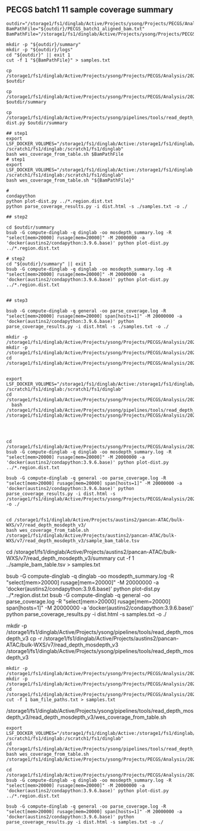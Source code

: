 ## PECGS batch1 11 sample coverage summary

```
outdir="/storage1/fs1/dinglab/Active/Projects/ysong/Projects/PECGS/Analysis/2023_06_read_depth_batch1"
BamPathFile="${outdir}/PECGS_batch1_aligned_bam.txt"
BamPathFile="/storage1/fs1/dinglab/Active/Projects/ysong/Projects/PECGS/Analysis/2023_06_read_depth_batch1/PECGS_batch1_mgi_aligned_bam.txt"

mkdir -p "${outdir}/summary"
mkdir -p "${outdir}/logs"
cd "${outdir}" || exit 1
cut -f 1 "${BamPathFile}" > samples.txt

cp /storage1/fs1/dinglab/Active/Projects/ysong/Projects/PECGS/Analysis/2023_04_read_depth_PON_MMRF/wes_coverage_from_table.sh $outdir

cp /storage1/fs1/dinglab/Active/Projects/ysong/Projects/PECGS/Analysis/2023_04_read_depth_PON_MMRF/summary/parse_coverage_results.py $outdir/summary

cp /storage1/fs1/dinglab/Active/Projects/ysong/pipelines/tools/read_depth_mosdepth_v3/read_depth_mosdepth_v3/summary/plot-dist.py $outdir/summary

## step1
export LSF_DOCKER_VOLUMES="/storage1/fs1/dinglab/Active:/storage1/fs1/dinglab/Active /scratch1/fs1/dinglab:/scratch1/fs1/dinglab"
bash wes_coverage_from_table.sh $BamPathFile
# step1
export LSF_DOCKER_VOLUMES="/storage1/fs1/dinglab/Active:/storage1/fs1/dinglab /scratch1/fs1/dinglab:/scratch1/fs1/dinglab"
bash wes_coverage_from_table.sh "${BamPathFile}"

#
condapython
python plot-dist.py ../*.region.dist.txt
python parse_coverage_results.py -i dist.html -s ./samples.txt -o ./

## step2

cd $outdir/summary
bsub -G compute-dinglab -q dinglab -oo mosdepth_summary.log -R "select[mem>20000] rusage[mem=20000]" -M 20000000 -a 'docker(austins2/condapython:3.9.6.base)' python plot-dist.py ../*.region.dist.txt

# step2
cd "${outdir}/summary" || exit 1
bsub -G compute-dinglab -q dinglab -oo mosdepth_summary.log -R "select[mem>20000] rusage[mem=20000]" -M 20000000 -a 'docker(austins2/condapython:3.9.6.base)' python plot-dist.py ../*.region.dist.txt


## step3

bsub -G compute-dinglab -q general -oo parse_coverage.log -R "select[mem>20000] rusage[mem=20000] span[hosts=1]" -M 20000000 -a 'docker(austins2/condapython:3.9.6.base)' python parse_coverage_results.py -i dist.html -s ./samples.txt -o ./

```

```
mkdir -p /storage1/fs1/dinglab/Active/Projects/ysong/Projects/PECGS/Analysis/2023_06_read_depth_batch1/summary
mkdir -p /storage1/fs1/dinglab/Active/Projects/ysong/Projects/PECGS/Analysis/2023_06_read_depth_batch1/logs
cd /storage1/fs1/dinglab/Active/Projects/ysong/Projects/PECGS/Analysis/2023_06_read_depth_batch1


export LSF_DOCKER_VOLUMES="/storage1/fs1/dinglab/Active:/storage1/fs1/dinglab/Active /scratch1/fs1/dinglab:/scratch1/fs1/dinglab"
cd /storage1/fs1/dinglab/Active/Projects/ysong/Projects/PECGS/Analysis/2023_06_read_depth_batch1
  bash /storage1/fs1/dinglab/Active/Projects/ysong/pipelines/tools/read_depth_mosdepth_v3/read_depth_mosdepth_v3/wes_coverage_from_table.sh /storage1/fs1/dinglab/Active/Projects/ysong/Projects/PECGS/Analysis/2023_06_read_depth_batch1/PECGS_batch1_aligned_bam.txt




cd /storage1/fs1/dinglab/Active/Projects/ysong/Projects/PECGS/Analysis/2023_06_read_depth_batch1/summary
bsub -G compute-dinglab -q dinglab -oo mosdepth_summary.log -R "select[mem>20000] rusage[mem=20000]" -M 20000000 -a 'docker(austins2/condapython:3.9.6.base)' python plot-dist.py ../*.region.dist.txt

bsub -G compute-dinglab -q general -oo parse_coverage.log -R "select[mem>20000] rusage[mem=20000] span[hosts=1]" -M 20000000 -a 'docker(austins2/condapython:3.9.6.base)' python parse_coverage_results.py -i dist.html -s /storage1/fs1/dinglab/Active/Projects/ysong/Projects/PECGS/Analysis/2023_06_read_depth_batch1/PECGS_batch1_aligned_bam.txt -o ./


```
 
 
 
```
cd /storage1/fs1/dinglab/Active/Projects/austins2/pancan-ATAC/bulk-WXS/v7/read_depth_mosdepth_v3/
bash wes_coverage_from_table.sh /storage1/fs1/dinglab/Active/Projects/austins2/pancan-ATAC/bulk-WXS/v7/read_depth_mosdepth_v3/sample_bam_table.tsv
```

cd /storage1/fs1/dinglab/Active/Projects/austins2/pancan-ATAC/bulk-WXS/v7/read_depth_mosdepth_v3/summary
cut -f 1 ../sample_bam_table.tsv > samples.txt

bsub -G compute-dinglab -q dinglab -oo mosdepth_summary.log -R "select[mem>20000] rusage[mem=20000]" -M 20000000 -a 'docker(austins2/condapython:3.9.6.base)' python plot-dist.py ../*.region.dist.txt
bsub -G compute-dinglab -q general -oo parse_coverage.log -R "select[mem>20000] rusage[mem=20000] span[hosts=1]" -M 20000000 -a 'docker(austins2/condapython:3.9.6.base)' python parse_coverage_results.py -i dist.html -s samples.txt -o ./

mkdir -p /storage1/fs1/dinglab/Active/Projects/ysong/pipelines/tools/read_depth_mosdepth_v3
cp -r /storage1/fs1/dinglab/Active/Projects/austins2/pancan-ATAC/bulk-WXS/v7/read_depth_mosdepth_v3 /storage1/fs1/dinglab/Active/Projects/ysong/pipelines/tools/read_depth_mosdepth_v3

```
mkdir -p /storage1/fs1/dinglab/Active/Projects/ysong/Projects/PECGS/Analysis/2023_04_read_depth/summary
mkdir -p /storage1/fs1/dinglab/Active/Projects/ysong/Projects/PECGS/Analysis/2023_04_read_depth/logs
cd /storage1/fs1/dinglab/Active/Projects/ysong/Projects/PECGS/Analysis/2023_04_read_depth/
cut -f 1 bam_file_paths.txt > samples.txt
```

/storage1/fs1/dinglab/Active/Projects/ysong/pipelines/tools/read_depth_mosdepth_v3/read_depth_mosdepth_v3/wes_coverage_from_table.sh

```
export LSF_DOCKER_VOLUMES="/storage1/fs1/dinglab/Active:/storage1/fs1/dinglab/Active /scratch1/fs1/dinglab:/scratch1/fs1/dinglab"
cd /storage1/fs1/dinglab/Active/Projects/ysong/pipelines/tools/read_depth_mosdepth_v3/read_depth_mosdepth_v3/
bash wes_coverage_from_table.sh /storage1/fs1/dinglab/Active/Projects/ysong/Projects/PECGS/Analysis/2023_04_read_depth/bam_file_paths.txt
```

```
cd /storage1/fs1/dinglab/Active/Projects/ysong/Projects/PECGS/Analysis/2023_04_read_depth/summary
bsub -G compute-dinglab -q dinglab -oo mosdepth_summary.log -R "select[mem>20000] rusage[mem=20000]" -M 20000000 -a 'docker(austins2/condapython:3.9.6.base)' python plot-dist.py ../*.region.dist.txt

bsub -G compute-dinglab -q general -oo parse_coverage.log -R "select[mem>20000] rusage[mem=20000] span[hosts=1]" -M 20000000 -a 'docker(austins2/condapython:3.9.6.base)' python parse_coverage_results.py -i dist.html -s samples.txt -o ./


```
